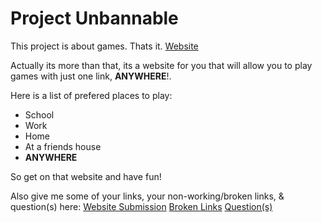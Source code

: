 # Project Unbannable

This project is about games.
Thats it.
[Website](https://example.com)



Actually its more than that, its a  website for you that will allow you to play games with just one link, **ANYWHERE**!.

Here is a list of prefered places to play:
- School
- Work
- Home
- At a friends house
- **ANYWHERE**

So get on that website and have fun!

Also give me some of your links, your non-working/broken links, &amp; question(s) here:
[Website Submission](https://forms.gle/tFvQAzZTvuNmbt8F7)
[Broken Links](https://forms.gle/bqytHCgZoBAoGGu27)
[Question(s)](https://forms.gle/4BjESarurh43eR1UA)